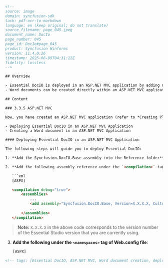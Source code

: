 ```html
<!-- 
source: image
domain: syncfusion-sdk
task: pdf-ocr-to-markdown
language: en (keep original; do not translate)
source_filename: page_045.jpeg
document_name: DocIo
page_number: 045
page_id: DocIo#page_045
product: Syncfusion Winforms
version: 11.4.0.26
timestamp: 2025-08-09T04:31:22Z
fidelity: lossless
-->

## Overview

- Essential DocIO is deployed in an ASP.NET MVC application by adding necessary assemblies and configurations in the Web.config file.
- Word documents can be created directly within an ASP.NET MVC application using Essential DocIO.

## Content

### 3.3.5 ASP.NET MVC

Now, you have created an ASP.NET MVC application (refer to *Creating Platform Application*). This section covers the following:

- Deploying Essential DocIO in an ASP.NET MVC Application
- Creating a Word document in an ASP.NET MVC Application

#### Deploying Essential DocIO in an ASP.NET MVC Application

The following steps will guide you to deploy Essential DocIO:

1. **Add the Syncfusion.DocIO.Base assembly into the Reference folder** to deploy Essential DocIO to the application.

2. **Add the following assembly reference under the `<compilation>` tag of Web.config file**:

   ```xml
   [ASPX]

   <compilation debug="true">
       <assemblies>
           ...
           <add assembly="Syncfusion.DocIO.Base, Version=X.X.X.X, Culture=neutral, PublicKeyToken=3D67ED1F87D44C89"/>
           ...
       </assemblies>
   </compilation>
   ```

   > **Note:** `X.X.X.X` in the above code corresponds to the version number of the Essential Studio version that you are currently using.

3. **Add the following under the `<namespaces>` tag of Web.config file**:

   ```xml
   [ASPX]
   ```

```html
<!-- tags: [Essential DocIO, ASP.NET MVC, Word document creation, deployment, Assembly configuration, Web.config, Syncfusion.DocIO.Base] keywords: [Essential DocIO, ASP.NET MVC, creating Word documents, deploying DocIO, Web.config, Syncfusion.DocIO.Base, Version configuration, namespace declaration, PublicKeyToken] -->
```